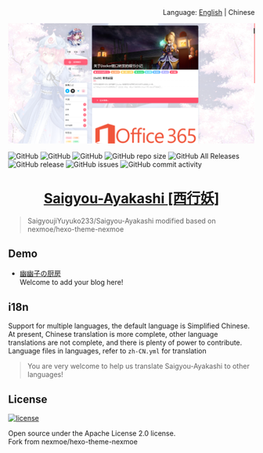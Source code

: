 <div align="right">Language: <a title="English" href="https://github.com/SaigyoujiYuyuko233/Saigyou_Ayakashi-HexoTheme/blob/master/README/english.md">English</a> | Chinese </div>

![预览图](../cover.png)   
<p>
<img alt="GitHub" src="https://img.shields.io/badge/Author-SaigyoujiYuyuko233-brightgreen?style=flat-square">
<img alt="GitHub" src="https://img.shields.io/badge/Origin-nexmoe-orange?style=flat-square">
<img alt="GitHub" src="https://img.shields.io/github/license/SaigyoujiYuyuko233/Saigyou_Ayakashi-HexoTheme?style=flat-square">
<img alt="GitHub repo size" src="https://img.shields.io/github/repo-size/SaigyoujiYuyuko233/Saigyou_Ayakashi-HexoTheme?style=flat-square">
<img alt="GitHub All Releases" src="https://img.shields.io/github/downloads/SaigyoujiYuyuko233/Saigyou_Ayakashi-HexoTheme/total?style=flat-square">
<img alt="GitHub release" src="https://img.shields.io/github/release/SaigyoujiYuyuko233/Saigyou_Ayakashi-HexoTheme?style=flat-square">
<img alt="GitHub issues" src="https://img.shields.io/github/issues/SaigyoujiYuyuko233/Saigyou_Ayakashi-HexoTheme?style=flat-square">
<img alt="GitHub commit activity" src="https://img.shields.io/github/commit-activity/w/SaigyoujiYuyuko233/Saigyou_Ayakashi-HexoTheme?style=flat-square">
</p>

<h1 align="center"><a href="https://blog.uuzdream.cn/" target="_blank">Saigyou-Ayakashi [西行妖]</a></h1>

>  SaigyoujiYuyuko233/Saigyou-Ayakashi modified based on nexmoe/hexo-theme-nexmoe

## Demo
- [幽幽子の厨房](https://blog.uuzdream.cn/)  
Welcome to add your blog here!

## i18n

Support for multiple languages, the default language is Simplified Chinese.
At present, Chinese translation is more complete, other language translations are not complete, and there is plenty of power to contribute.
Language files in languages, refer to `zh-CN.yml` for translation

> You are very welcome to help us translate Saigyou-Ayakashi to other languages!

## License

<a href="https://github.com/nexmoe/hexo-theme-nexmoe/blob/master/LICENSE"><img alt="license" src="https://img.shields.io/github/license/nexmoe/hexo-theme-nexmoe.svg"/></a>

Open source under the Apache License 2.0 license.  
Fork from nexmoe/hexo-theme-nexmoe
